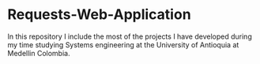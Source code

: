 Requests-Web-Application
====================================

In this repository I include the most of the projects I have developed during my time studying 
Systems engineering at the University of Antioquia at Medellin Colombia.


